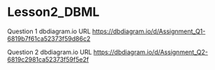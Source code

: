 # Lesson2_DBML

Question 1 dbdiagram.io URL
https://dbdiagram.io/d/Assignment_Q1-6819b7f61ca52373f59d86c2

Question 2 dbdiagram.io URL
https://dbdiagram.io/d/Assignment_Q2-6819c2981ca52373f59f5e2f

